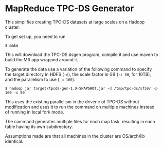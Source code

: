 MapReduce TPC-DS Generator
==========================

This simplifies creating TPC-DS datasets at large scales on a Hadoop cluster.

To get set up, you need to run

```
$ make
```

This will download the TPC-DS dsgen program, compile it and use maven to build the MR app wrapped around it.

To generate the data use a variation of the following command to specify the target directory in HDFS (`-d`), the scale factor in GB (`-s 50`, for 10TB), and the parallelism to use (`-p 100`).

```
$ hadoop jar target/tpcds-gen-1.0-SNAPSHOT.jar -d /tmp/tpc-ds/sf50/ -p 100 -s 50
```

This uses the existing parallelism in the driver.c of TPC-DS without modification and uses it to run the command on multiple machines instead of running in local fork mode.

The command generates multiple files for each map task, resulting in each table having its own subdirectory.

Assumptions made are that all machines in the cluster are OS/arch/lib identical.
